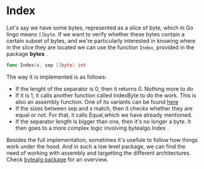 # Index

Let's say we have some bytes, represented as a slice of byte, which in Go lingo means
`[]byte`. If we want to verify whether these bytes contain a certain subset of bytes,
and we're particularly interested in knowing where in the slice they are located
we can use the function `Index`, provided in the package **bytes** .

```go
func Index(s, sep []byte) int
```
The way it is implemented is as follows:
- If the lenght of the separator is 0, then it returns 0. Nothing more to do
- If it is 1, it calls another function called IndexByte to do the work.
This is also an assembly function. One of its variants can be found [here](https://golang.org/src/internal/bytealg/indexbyte_amd64.s)
- If the sizes between sep and s match, then it checks whether they are equal or not. For that, it calls Equal,which we have already mentioned.
- If the separator length is bigger than one, then it's no longer a byte. It then goes to a more complex logic involving bytealgo.Index .

Besides the full implementation, sometimes it's usefule to follow how things work under the hood.
And in such a low level package, we can find the need of working with assembly and targetting
the different architectures. Check [bytealg package](https://golang.org/src/internal/bytealg/) for an overview.
